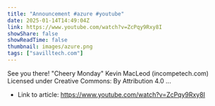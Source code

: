 ```yaml
---
title: "Announcement #azure #youtube"
date: 2025-01-14T14:49:04Z
link: https://www.youtube.com/watch?v=ZcPqy9Rxy8I
showShare: false
showReadTime: false
thumbnail: images/azure.png
tags: ["savilltech.com"]
---
```

See you there! "Cheery Monday" Kevin MacLeod (incompetech.com) Licensed under Creative Commons: By Attribution 4.0 ...

- Link to article: https://www.youtube.com/watch?v=ZcPqy9Rxy8I
